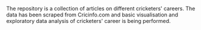 The repository is a collection of articles on different cricketers' careers. The data has been scraped from Cricinfo.com and basic visualisation and exploratory data analysis of cricketers' career is being performed.
